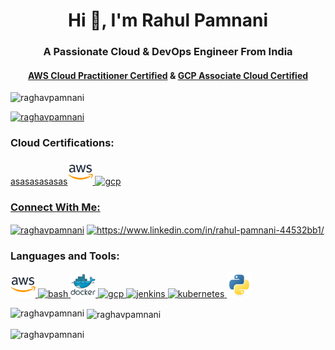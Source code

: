 <h1 align="center">Hi 👋, I'm Rahul Pamnani</h1>
<h3 align="center">A Passionate Cloud & DevOps Engineer From India</h3>

<h4 align="center"><a href="https://www.credly.com/badges/bc204fa3-98f6-4e7c-9e20-f19e836be944/" target="_blank">AWS Cloud Practitioner Certified</a> & <a href="https://google.accredible.com/28699fc9-f366-41c3-b044-9b8b4cb32289" target="_blank">GCP Associate Cloud Certified</a></h4>

<p align="left"> <img src="https://komarev.com/ghpvc/?username=raghavpamnani&label=Profile%20views&color=0e75b6&style=flat" alt="raghavpamnani" /> </p>

<p align="left"> <a href="https://github.com/ryo-ma/github-profile-trophy"><img src="https://github-profile-trophy.vercel.app/?username=raghavpamnani" alt="raghavpamnani" /></a> </p>

<h3 align="left">Cloud Certifications:</h3>
<p align="left"> <a href="https://www.credly.com/badges/bc204fa3-98f6-4e7c-9e20-f19e836be944/" target="_blank" rel="noreferrer"> asasasasasas<img src="https://raw.githubusercontent.com/devicons/devicon/master/icons/amazonwebservices/amazonwebservices-original-wordmark.svg" alt="aws" width="40" height="40"/> </a> <a href="https://google.accredible.com/28699fc9-f366-41c3-b044-9b8b4cb32289" target="_blank" rel="noreferrer"> <img src="https://www.vectorlogo.zone/logos/google_cloud/google_cloud-icon.svg" alt="gcp" width="40" height="40"/> </p>

<h3 align="left">Connect With Me:</h3>
<p align="left">
<a href="https://twitter.com/raghavpamnani" target="blank"><img align="center" src="https://raw.githubusercontent.com/rahuldkjain/github-profile-readme-generator/master/src/images/icons/Social/twitter.svg" alt="raghavpamnani" height="30" width="40" /></a>
<a href="https://www.linkedin.com/in/rahul-pamnani-cloud-devops-engineer/" target="blank"><img align="center" src="https://raw.githubusercontent.com/rahuldkjain/github-profile-readme-generator/master/src/images/icons/Social/linked-in-alt.svg" alt="https://www.linkedin.com/in/rahul-pamnani-44532bb1/" height="30" width="40" /></a>
</p>

<h3 align="left">Languages and Tools:</h3>
<p align="left"> <a href="https://aws.amazon.com" target="_blank" rel="noreferrer"> <img src="https://raw.githubusercontent.com/devicons/devicon/master/icons/amazonwebservices/amazonwebservices-original-wordmark.svg" alt="aws" width="40" height="40"/> </a> <a href="https://www.gnu.org/software/bash/" target="_blank" rel="noreferrer"> <img src="https://www.vectorlogo.zone/logos/gnu_bash/gnu_bash-icon.svg" alt="bash" width="40" height="40"/> </a> <a href="https://www.docker.com/" target="_blank" rel="noreferrer"> <img src="https://raw.githubusercontent.com/devicons/devicon/master/icons/docker/docker-original-wordmark.svg" alt="docker" width="40" height="40"/> </a> <a href="https://cloud.google.com" target="_blank" rel="noreferrer"> <img src="https://www.vectorlogo.zone/logos/google_cloud/google_cloud-icon.svg" alt="gcp" width="40" height="40"/> </a> <a href="https://www.jenkins.io" target="_blank" rel="noreferrer"> <img src="https://www.vectorlogo.zone/logos/jenkins/jenkins-icon.svg" alt="jenkins" width="40" height="40"/> </a> <a href="https://kubernetes.io" target="_blank" rel="noreferrer"> <img src="https://www.vectorlogo.zone/logos/kubernetes/kubernetes-icon.svg" alt="kubernetes" width="40" height="40"/> </a> <a href="https://www.python.org" target="_blank" rel="noreferrer"> <img src="https://raw.githubusercontent.com/devicons/devicon/master/icons/python/python-original.svg" alt="python" width="40" height="40"/> </a> </p>

<p><img align="left" src="https://github-readme-stats.vercel.app/api/top-langs?username=raghavpamnani&show_icons=true&locale=en&layout=compact" alt="raghavpamnani" /></p>

<p>&nbsp;<img align="center" src="https://github-readme-stats.vercel.app/api?username=raghavpamnani&show_icons=true&locale=en" alt="raghavpamnani" /></p>

<p><img align="center" src="https://github-readme-streak-stats.herokuapp.com/?user=raghavpamnani&" alt="raghavpamnani" /></p>
